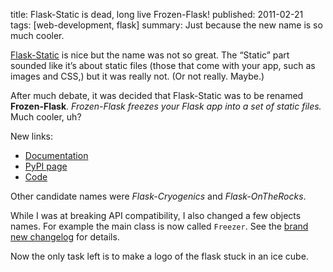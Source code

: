 title: Flask-Static is dead, long live Frozen-Flask!
published: 2011-02-21
tags: [web-development, flask]
summary: Just because the new name is so much cooler.

[Flask-Static](/2010/Flask-Static/) is nice but the name was not so great.
The “Static” part sounded like it’s about static files (those that come with
your app, such as images and CSS,) but it was really not.
(Or not really. Maybe.)

After much debate, it was decided that Flask-Static was to be renamed
**Frozen-Flask**. *Frozen-Flask freezes your Flask app into a set of static
files.* Much cooler, uh?

New links:

* [Documentation](http://packages.python.org/Frozen-Flask/)
* [PyPI page](http://pypi.python.org/pypi/Frozen-Flask)
* [Code](https://github.com/SimonSapin/Frozen-Flask)

Other candidate names were *Flask-Cryogenics* and *Flask-OnTheRocks*.

While I was at breaking API compatibility, I also changed a few objects names.
For example the main class is now called `Freezer`. See the [brand new
changelog](http://packages.python.org/Frozen-Flask/#changelog) for details.

Now the only task left is to make a logo of the flask stuck in an ice cube.

